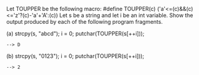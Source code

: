 Let TOUPPER be the following macro:
#define TOUPPER(c) ('a'<=(c)&&(c)<='z'?(c)-'a'+'A':(c))
Let s be a string and let i be an int variable.
Show the output produced by each of the following program fragments.

(a) strcpy(s, "abcd");
    i = 0;
    putchar(TOUPPER(s[++i]));
    
    --> D

(b) strcpy(s, "0123");
    i = 0;
    putchar(TOUPPER(s[++i]));

    --> 2